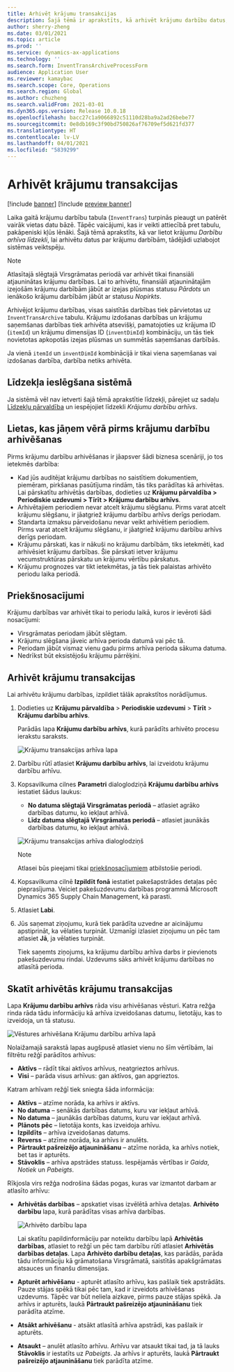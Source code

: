 ```yaml
---
title: Arhivēt krājumu transakcijas
description: Šajā tēmā ir aprakstīts, kā arhivēt krājumu darbību datus, lai palīdzētu uzlabot sistēmas veiktspēju.
author: sherry-zheng
ms.date: 03/01/2021
ms.topic: article
ms.prod: ''
ms.service: dynamics-ax-applications
ms.technology: ''
ms.search.form: InventTransArchiveProcessForm
audience: Application User
ms.reviewer: kamaybac
ms.search.scope: Core, Operations
ms.search.region: Global
ms.author: chuzheng
ms.search.validFrom: 2021-03-01
ms.dyn365.ops.version: Release 10.0.18
ms.openlocfilehash: bacc27c1a9066892c51110d28ba9a2ad26bebe77
ms.sourcegitcommit: 0e8db169c3f90bd750826af76709ef5d621fd377
ms.translationtype: HT
ms.contentlocale: lv-LV
ms.lasthandoff: 04/01/2021
ms.locfileid: "5839299"
---
```

# <a name="archive-inventory-transactions"></a>Arhivēt krājumu transakcijas

[!include [banner](../../includes/banner.md)]
[!include [preview banner](../includes/preview-banner.md)]

Laika gaitā krājumu darbību tabula (`InventTrans`) turpinās pieaugt un patērēt vairāk vietas datu bāzē. Tāpēc vaicājumi, kas ir veikti attiecībā pret tabulu, pakāpeniski kļūs lēnāki. Šajā tēmā aprakstīts, kā var lietot krājumu *Darbību arhīva līdzekli*, lai arhivētu datus par krājumu darbībām, tādējādi uzlabojot sistēmas veiktspēju.

> [!NOTE]
> Atlasītajā slēgtajā Virsgrāmatas periodā var arhivēt tikai finansiāli atjauninātas krājumu darbības. Lai to arhivētu, finansiāli atjauninātajām izejošām krājumu darbībām jābūt ar izejas plūsmas statusu *Pārdots* un ienākošo krājumu darbībām jābūt ar statusu *Nopirkts*.

Arhivējot krājumu darbības, visas saistītās darbības tiek pārvietotas uz `InventTransArchive` tabulu. Krājumu izdošanas darbības un krājumu saņemšanas darbības tiek arhivēta atsevišķi, pamatojoties uz krājuma ID (`itemId`) un krājumu dimensijas ID (`inventDimId`) kombināciju, un tās tiek novietotas apkopotās izejas plūsmas un summētās saņemšanas darbībās.

Ja vienā `itemId` un `inventDimId` kombinācijā ir tikai viena saņemšanas vai izdošanas darbība, darbība netiks arhivēta.

## <a name="turn-on-the-feature-in-your-system"></a>Līdzekļa ieslēgšana sistēmā

Ja sistēmā vēl nav ietverti šajā tēmā aprakstītie līdzekļi, pārejiet uz sadaļu [Līdzekļu pārvaldība](../../fin-ops-core/fin-ops/get-started/feature-management/feature-management-overview.md) un iespējojiet līdzekli *Krājumu darbību arhīvs*.

## <a name="things-to-consider-before-you-archive-inventory-transactions"></a>Lietas, kas jāņem vērā pirms krājumu darbību arhivēšanas

Pirms krājumu darbību arhivēšanas ir jāapsver šādi biznesa scenāriji, jo tos ietekmēs darbība:

- Kad jūs auditējat krājumu darbības no saistītiem dokumentiem, piemēram, pirkšanas pasūtījuma rindām, tās tiks parādītas kā arhivētas. Lai pārskatītu arhivētās darbības, dodieties uz **Krājumu pārvaldība \> Periodiskie uzdevumi \> Tīrīt \> Krājumu darbību arhīvs**.
- Arhivētajiem periodiem nevar atcelt krājumu slēgšanu. Pirms varat atcelt krājumu slēgšanu, ir jāatgriež krājumu darbību arhīvs derīgs periodam.
- Standarta izmaksu pārveidošanu nevar veikt arhivētiem periodiem. Pirms varat atcelt krājumu slēgšanu, ir jāatgriež krājumu darbību arhīvs derīgs periodam.
- Krājumu pārskati, kas ir nākuši no krājumu darbībām, tiks ietekmēti, kad arhivēsiet krājumu darbības. Šie pārskati ietver krājumu vecumstruktūras pārskatu un krājumu vērtību pārskatus.
- Krājumu prognozes var tikt ietekmētas, ja tās tiek palaistas arhivēto periodu laika periodā.

## <a name="prerequisites"></a>Priekšnosacījumi

Krājumu darbības var arhivēt tikai to periodu laikā, kuros ir ievēroti šādi nosacījumi:

- Virsgrāmatas periodam jābūt slēgtam.
- Krājumu slēgšana jāveic arhīva perioda datumā vai pēc tā.
- Periodam jābūt vismaz vienu gadu pirms arhīva perioda sākuma datuma.
- Nedrīkst būt eksistējošu krājumu pārrēķini.

## <a name="archive-inventory-transactions"></a>Arhivēt krājumu transakcijas

Lai arhivētu krājumu darbības, izpildiet tālāk aprakstītos norādījumus.

1. Dodieties uz **Krājumu pārvaldība** \> **Periodiskie uzdevumi** \> **Tīrīt** \> **Krājumu darbību arhīvs**.

    Parādās lapa **Krājumu darbību arhīvs**, kurā parādīts arhivēto procesu ierakstu saraksts.

    ![Krājumu transakcijas arhīva lapa](media/archive-inventory-empty.png "Krājumu darbību arhīva lapa")

1. Darbību rūtī atlasiet **Krājumu darbību arhīvs**, lai izveidotu krājumu darbību arhīvu.
1. Kopsavilkuma cilnes **Parametri** dialoglodziņā **Krājumu darbību arhīvs** iestatiet šādus laukus:

    - **No datuma slēgtajā Virsgrāmatas periodā** – atlasiet agrāko darbības datumu, ko iekļaut arhīvā.
    - **Līdz datuma slēgtajā Virsgrāmatas periodā** – atlasiet jaunākās darbības datumu, ko iekļaut arhīvā.

    ![Krājumu transakcijas arhīva dialoglodziņš](media/archive-inventory-dates.png "Krājumu darbību arhīva dialoglodziņš")

    > [!NOTE]
    > Atlasei būs pieejami tikai [priekšnosacījumiem](#prerequisites) atbilstošie periodi.

1. Kopsavilkuma cilnē **Izpildīt fonā** iestatiet pakešapstrādes detaļas pēc pieprasījuma. Veiciet pakešuzdevumu darbības programmā Microsoft Dynamics 365 Supply Chain Management, kā parasti.
1. Atlasiet **Labi**.
1. Jūs saņemat ziņojumu, kurā tiek parādīta uzvedne ar aicinājumu apstiprināt, ka vēlaties turpināt. Uzmanīgi izlasiet ziņojumu un pēc tam atlasiet **Jā**, ja vēlaties turpināt.

    Tiek saņemts ziņojums, ka krājumu darbību arhīva darbs ir pievienots pakešuzdevumu rindai. Uzdevums sāks arhivēt krājumu darbības no atlasītā perioda.

## <a name="view-archived-inventory-transactions"></a>Skatīt arhivētās krājumu transakcijas

Lapa **Krājumu darbību arhīvs** rāda visu arhivēšanas vēsturi. Katra režģa rinda rāda tādu informāciju kā arhīva izveidošanas datumu, lietotāju, kas to izveidoja, un tā statusu.

![Vēstures arhivēšana Krājumu darbību arhīva lapā](media/archive-inventory-full.png "Vēstures arhivēšana Krājumu darbību arhīva lapā")

Nolaižamajā sarakstā lapas augšpusē atlasiet vienu no šīm vērtībām, lai filtrētu režģī parādītos arhīvus:

- **Aktīvs** – rādīt tikai aktīvos arhīvus, neatgrieztos arhīvus.
- **Visi** – parāda visus arhīvus: gan aktīvos, gan apgrieztos.

Katram arhīvam režģī tiek sniegta šāda informācija:

- **Aktīvs** – atzīme norāda, ka arhīvs ir aktīvs.
- **No datuma** – senākās darbības datums, kuru var iekļaut arhīvā.
- **No datuma** – jaunākās darbības datums, kuru var iekļaut arhīvā.
- **Plānots pēc** – lietotāja konts, kas izveidoja arhīvu.
- **Izpildīts** – arhīva izveidošanas datums.
- **Reverss** – atzīme norāda, ka arhīvs ir anulēts.
- **Pārtraukt pašreizējo atjaunināšanu** – atzīme norāda, ka arhīvs notiek, bet tas ir apturēts.
- **Stāvoklis** – arhīva apstrādes statuss. Iespējamās vērtības ir *Gaida*, *Notiek* un *Pabeigts*.

Rīkjosla virs režģa nodrošina šādas pogas, kuras var izmantot darbam ar atlasīto arhīvu:

- **Arhivētās darbības** – apskatiet visas izvēlētā arhīva detaļas. **Arhivēto darbību** lapa, kurā parādītas visas arhīva darbības.

    ![Arhivēto darbību lapa](media/archive-inventory-transactions.png "Arhivēto darbību lapa")

    Lai skatītu papildinformāciju par noteiktu darbību lapā **Arhivētās darbības**, atlasiet to režģī un pēc tam darbību rūtī atlasiet **Arhivētās darbības detaļas**. Lapa **Arhivēto darbību detaļas**, kas parādās, parāda tādu informāciju kā grāmatošana Virsgrāmatā, saistītās apakšgrāmatas atsauces un finanšu dimensijas.

- **Apturēt arhivēšanu** - apturēt atlasīto arhīvu, kas pašlaik tiek apstrādāts. Pauze stājas spēkā tikai pēc tam, kad ir izveidots arhivēšanas uzdevums. Tāpēc var būt neliela aizkave, pirms pauze stājas spēkā. Ja arhīvs ir apturēts, laukā **Pārtraukt pašreizējo atjaunināšanu** tiek parādīta atzīme.
- **Atsākt arhivēšanu** - atsākt atlasītā arhīva apstrādi, kas pašlaik ir apturēts.
- **Atsaukt** – anulēt atlasīto arhīvu. Arhīvu var atsaukt tikai tad, ja tā lauks **Stāvoklis** ir iestatīts uz *Pabeigts*. Ja arhīvs ir apturēts, laukā **Pārtraukt pašreizējo atjaunināšanu** tiek parādīta atzīme.
